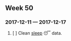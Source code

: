 ## Week 50
### 2017-12-11 —  2017-12-17

1. [ ] Clean [sleep](https://sleep.urbandroid.org/documentation/developer-api/csv/) :sleeping: data. 

